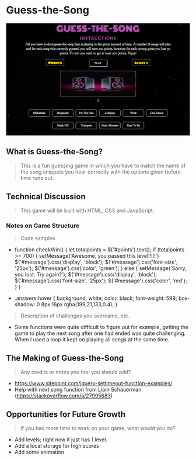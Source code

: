 # Guess-the-Song

![Image of Screenshot](https://github.com/seyesij/Project1-Game/blob/master/gamescreenshot.png)

## What is Guess-the-Song?

> This is a fun guessing game in which you have to match the name of the song snippets you hear correctly with the options given before time runs out.

## Technical Discussion

> This game will be built with HTML, CSS and JavaScript.

### Notes on Game Structure

> Code samples
- function checkWin() {
  let totalpoints = $('#points').text();
  if (totalpoints >= 700) {
    setMessage('Awesome, you passed this level!!!!!')
    $('#message').css('display', 'block');
    $('#message').css('font-size', '25px');
    $('#message').css('color', 'green');
  } else {
    setMessage('Sorry, you lost. Try again?');
    $('#message').css('display', 'block');
    $('#message').css('font-size', '25px');
    $('#message').css('color', 'red');
  }
}

- .answers:hover {
  background: white;
  color: black;
  font-weight: 599;
  box-shadow: 0 8px 16px rgba(199,21,133,0.4);
}

> Description of challenges you overcame, etc.
- Some functions were quite difficult to figure out for example, getting the game to play the next song after one had ended was quite challenging. When I used a loop it kept on playing all songs at the same time.  

## The Making of Guess-the-Song

> Any credits or notes you feel you should add?
- https://www.sitepoint.com/jquery-settimeout-function-examples/
- Help with next song function from Liam Schauerman (https://stackoverflow.com/a/27995683)

## Opportunities for Future Growth

> If you had more time to work on your game, what would you do?
-	Add levels; right now it just has 1 level. 
-	Add a local storage for high scores
- Add some animation

